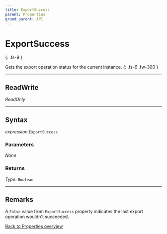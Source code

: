```yaml
---
title: ExportSuccess
parent: Properties
grand_parent: API
---
```


# ExportSuccess
{: .fs-9 }

Gets the export operation status for the current instance.
{: .fs-6 .fw-300 }

---

## ReadWrite

_ReadOnly_

---

## Syntax

*expression*.`ExportSuccess`

### Parameters

_None_

### Returns

*Type*: `Boolean`

---

## Remarks

A `False` value from `ExportSuccess` property indicates the last export operation wouldn't succeeded.

[Back to Properties overview](https://ws-garcia.github.io/VBA-CSV-interface/api/properties/)